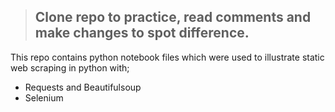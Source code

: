> ## Clone repo to practice, read comments and make changes to spot difference.

This repo contains python notebook files which were used to illustrate static web scraping in python with;
- Requests and Beautifulsoup
- Selenium
